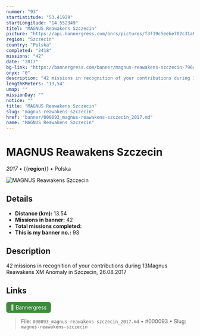 ```yaml
---
nummer: "93"
startLatitude: "53.41929"
startLongitude: "14.552349"
titel: "MAGNUS Reawakens Szczecin"
picture: "https://api.bannergress.com/bnrs/pictures/f3f19c5eebe702c31a6d1e6eb37d766f"
region: "Szczecin"
country: "Polska"
completed: "2418"
missions: "42"
date: "2017"
bg-link: "https://bannergress.com/banner/magnus-reawakens-szczecin-796c"
onyx: "0"
description: "42 missions in recognition of your contributions during 13Magnus Reawakens XM Anomaly in Szczecin, 26.08.2017"
lengthKMeters: "13,54"
umap: ""
missionDay: ""
notice: ""
title: "MAGNUS Reawakens Szczecin"
slug: "magnus-reawakens-szczecin"
href: "banner/000093_magnus-reawakens-szczecin_2017.md"
name: "MAGNUS Reawakens Szczecin"
---
```

# MAGNUS Reawakens Szczecin

*2017* • {{__region__}} • Polska

![MAGNUS Reawakens Szczecin](https://api.bannergress.com/bnrs/pictures/f3f19c5eebe702c31a6d1e6eb37d766f)



## Details
- **Distance (km):** 13.54
- **Missions in banner:** 42
- **Total missions completed:** 
- **This is my banner no.:** 93



## Description
42 missions in recognition of your contributions during 13Magnus Reawakens XM Anomaly in Szczecin, 26.08.2017



## Links
<a href="https://bannergress.com/banner/magnus-reawakens-szczecin-796c" target="_blank" style="display:inline-block;margin-right:8px;padding:6px 12px;background:#3c8b3c;color:#fff;text-decoration:none;border-radius:6px;">🔗 Bannergress</a>



> File: `000093_magnus-reawakens-szczecin_2017.md` • #000093 • Slug: `magnus-reawakens-szczecin`
